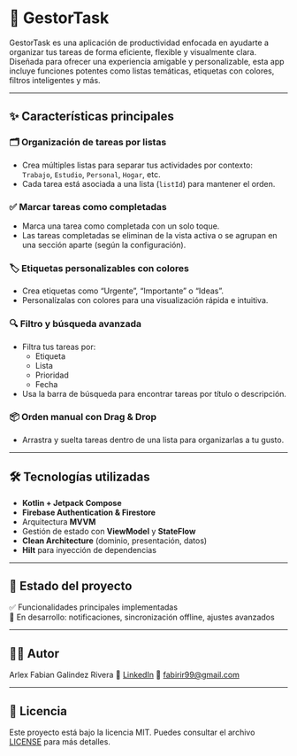 # 🧠 GestorTask

GestorTask es una aplicación de productividad enfocada en ayudarte a organizar tus tareas de forma eficiente, flexible y visualmente clara. Diseñada para ofrecer una experiencia amigable y personalizable, esta app incluye funciones potentes como listas temáticas, etiquetas con colores, filtros inteligentes y más.

---

## ✨ Características principales

### 🗂️ Organización de tareas por listas
- Crea múltiples listas para separar tus actividades por contexto:  
  `Trabajo`, `Estudio`, `Personal`, `Hogar`, etc.
- Cada tarea está asociada a una lista (`listId`) para mantener el orden.

### ✅ Marcar tareas como completadas
- Marca una tarea como completada con un solo toque.
- Las tareas completadas se eliminan de la vista activa o se agrupan en una sección aparte (según la configuración).

### 🏷️ Etiquetas personalizables con colores
- Crea etiquetas como “Urgente”, “Importante” o “Ideas”.
- Personalízalas con colores para una visualización rápida e intuitiva.

### 🔍 Filtro y búsqueda avanzada
- Filtra tus tareas por:
  - Etiqueta
  - Lista
  - Prioridad
  - Fecha
- Usa la barra de búsqueda para encontrar tareas por título o descripción.

### 📦 Orden manual con Drag & Drop
- Arrastra y suelta tareas dentro de una lista para organizarlas a tu gusto.


---

## 🛠️ Tecnologías utilizadas
- **Kotlin + Jetpack Compose**
- **Firebase Authentication & Firestore**
- Arquitectura **MVVM**
- Gestión de estado con **ViewModel** y **StateFlow**
- **Clean Architecture** (dominio, presentación, datos)
- **Hilt** para inyección de dependencias

---


## 📌 Estado del proyecto
✅ Funcionalidades principales implementadas  
🚧 En desarrollo: notificaciones, sincronización offline, ajustes avanzados

---

## 🧑‍💻 Autor

Arlex Fabian Galindez Rivera
💼 [LinkedIn](https://www.linkedin.com/in/afgalindez/)
📧 fabirir99@gmail.com

---

## 📝 Licencia

Este proyecto está bajo la licencia MIT. Puedes consultar el archivo [LICENSE](./LICENSE) para más detalles.
